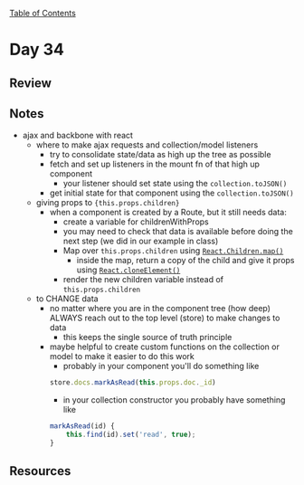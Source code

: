 
[Table of Contents](/README.md)

# Day 34

## Review

## Notes
- ajax and backbone with react
	- where to make ajax requests and collection/model listeners
		- try to consolidate state/data as high up the tree as possible
		- fetch and set up listeners in the mount fn of that high up component
			- your listener should set state using the `collection.toJSON()`
		- get initial state for that component using the `collection.toJSON()`
	- giving props to `{this.props.children}`
		- when a component is created by a Route, but it still needs data:
			- create a variable for childrenWithProps
			- you may need to check that data is available before doing the next step (we did in our example in class)
			- Map over `this.props.children` using [`React.Children.map()`](https://facebook.github.io/react/docs/react-api.html#react.children.map)
				- inside the map, return a copy of the child and give it props using [`React.cloneElement()`](https://facebook.github.io/react/docs/react-api.html#cloneelement)
			- render the new children variable instead of `this.props.children`
	- to CHANGE data
		- no matter where you are in the component tree (how deep) ALWAYS reach out to the top level (store) to make changes to data
			- this keeps the single source of truth principle
		- maybe helpful to create custom functions on the collection or model to make it easier to do this work
			- probably in your component you'll do something like
			```js
			store.docs.markAsRead(this.props.doc._id)
			```
			- in your collection constructor you probably have something like
			```js
			markAsRead(id) {
				this.find(id).set('read', true);
			}
			```

## Resources
